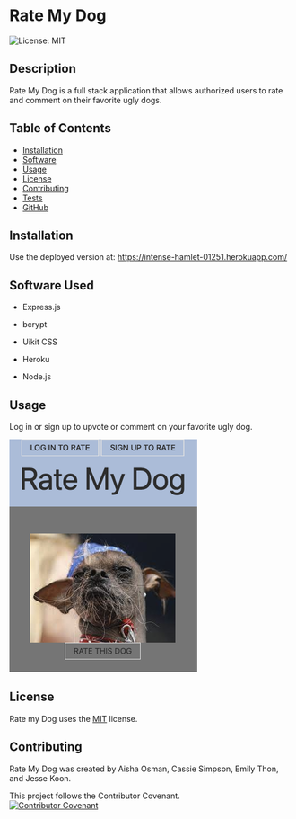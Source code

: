 # Rate My Dog
  ![License: MIT](https://img.shields.io/badge/License-MIT-yellow.svg)
  ## Description
  Rate My Dog is a full stack application that allows authorized users to rate and comment on their favorite ugly dogs.

  
  ## Table of Contents
  * [Installation](#installation)
  * [Software](#software)
  * [Usage](#usage)
  * [License](#license)
  * [Contributing](#contributing)
  * [Tests](#tests)
  * [GitHub](#github)


  ## Installation
  Use the deployed version at: https://intense-hamlet-01251.herokuapp.com/

  ## Software Used
  * Express.js

  * bcrypt

  * Uikit CSS

  * Heroku

  * Node.js

  ## Usage
  Log in or sign up to upvote or comment on your favorite ugly dog.

  ![Screenshot of Application](screenshot.png)

  ## License
    
  Rate my Dog uses the [MIT](https://opensource.org/licenses/MIT) license.

  ## Contributing
  Rate My Dog was created by Aisha Osman, Cassie Simpson, Emily Thon, and Jesse Koon.

  This project follows the Contributor Covenant.  
  [![Contributor Covenant](https://img.shields.io/badge/Contributor%20Covenant-2.1-4baaaa.svg)](code_of_conduct.md)

